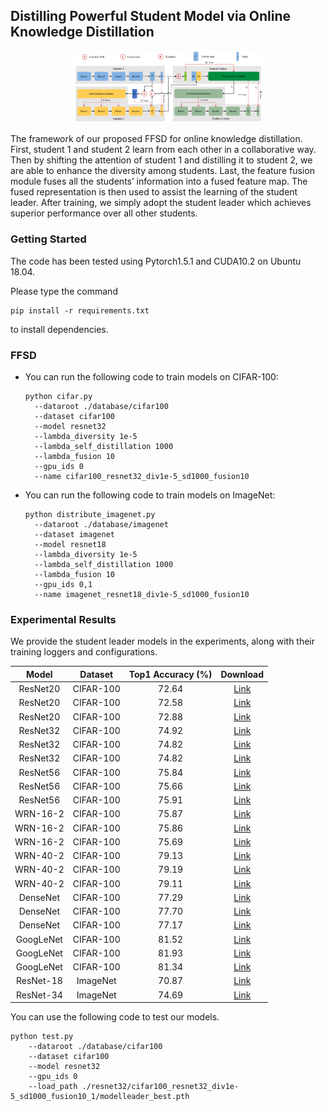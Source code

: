 ## Distilling Powerful Student Model via Online Knowledge Distillation  

<div align=center><img src="img/framework.png" height = "50%" width = "60%"/></div>

The framework of our proposed FFSD for online knowledge distillation. First, student 1 and student 2 learn from each other in a collaborative way. Then by shifting the attention of student 1 and distilling it to student 2, we are able to enhance the diversity among students. Last, the feature fusion module fuses all the students’ information into a fused feature map. The fused representation is then used to assist the learning of the student leader. After training, we simply adopt the student leader which achieves superior performance over all other students.

### Getting Started

The code has been tested using Pytorch1.5.1 and CUDA10.2 on Ubuntu 18.04.

Please type the command 

```shell
pip install -r requirements.txt
```

to install dependencies.

### FFSD

- You can run the following code to train models on CIFAR-100:

  ```shell
  python cifar.py
  	--dataroot ./database/cifar100
  	--dataset cifar100
  	--model resnet32
  	--lambda_diversity 1e-5
  	--lambda_self_distillation 1000
  	--lambda_fusion 10
  	--gpu_ids 0
  	--name cifar100_resnet32_div1e-5_sd1000_fusion10
  ```

- You can run the following code to train models on ImageNet:

  ```shell
  python distribute_imagenet.py
  	--dataroot ./database/imagenet
  	--dataset imagenet
  	--model resnet18
  	--lambda_diversity 1e-5
  	--lambda_self_distillation 1000
  	--lambda_fusion 10
  	--gpu_ids 0,1
  	--name imagenet_resnet18_div1e-5_sd1000_fusion10
  ```

  

### Experimental Results

We provide the student leader models in the experiments, along with their training loggers and configurations.

|   Model   |  Dataset  | Top1 Accuracy (%) |                           Download                           |
| :-------: | :-------: | :---------------: | :----------------------------------------------------------: |
| ResNet20  | CIFAR-100 |       72.64       | [Link](https://drive.google.com/drive/folders/1FdQK5LQ3e1S0qCJ-FMZkg6J1OfzNJLDm?usp=sharing) |
| ResNet20  | CIFAR-100 |       72.58       | [Link](https://drive.google.com/drive/folders/1N75ZLmAoEqu6zmdIJrQx1h5drvJ7NpnN?usp=sharing) |
| ResNet20  | CIFAR-100 |       72.88       | [Link](https://drive.google.com/drive/folders/1hLxVQcgAwMYDQxjTG7A1Z4n4sIJfscpd?usp=sharing) |
| ResNet32  | CIFAR-100 |       74.92       | [Link](https://drive.google.com/drive/folders/1ahxHYcJMwSWq1iu3fSCa0hmyjW2BYLW_?usp=sharing) |
| ResNet32  | CIFAR-100 |       74.82       | [Link](https://drive.google.com/drive/folders/1SV9572h1TnpiDP8T0wrv0OakltnOBsu8?usp=sharing) |
| ResNet32  | CIFAR-100 |       74.82       | [Link](https://drive.google.com/drive/folders/1T7TaV4lvdvjZS3k3n_2O0eXMJ1pDspIH?usp=sharing) |
| ResNet56  | CIFAR-100 |       75.84       | [Link](https://drive.google.com/drive/folders/1Xrwq1Vc-dmUw6MbOFZoAPgJ3RHOHJ5jg?usp=sharing) |
| ResNet56  | CIFAR-100 |       75.66       | [Link](https://drive.google.com/drive/folders/1wQ2c4rxc8FuspUwG-I0pwP5R40gyX8NV?usp=sharing) |
| ResNet56  | CIFAR-100 |       75.91       | [Link](https://drive.google.com/drive/folders/1gLU6uBQAl24R4lN248dKqZYa8g525Cbq?usp=sharing) |
| WRN-16-2  | CIFAR-100 |       75.87       | [Link](https://drive.google.com/drive/folders/1MF7VLcDjQWAXfe1I39irevrBN0ZgpgNR?usp=sharing) |
| WRN-16-2  | CIFAR-100 |       75.86       | [Link](https://drive.google.com/drive/folders/1FDOfUC1SV59D0vUAsgcBT0Dqctu3Z8Wv?usp=sharing) |
| WRN-16-2  | CIFAR-100 |       75.69       | [Link](https://drive.google.com/drive/folders/1rcxQ_pBF1M5VGuPU_Zla3hl8IVqfsPOv?usp=sharing) |
| WRN-40-2  | CIFAR-100 |       79.13       | [Link](https://drive.google.com/drive/folders/1ECtkuM5-5ZAP4q6Gaszky3SNLWsTMhv5?usp=sharing) |
| WRN-40-2  | CIFAR-100 |       79.19       | [Link](https://drive.google.com/drive/folders/1TSn2oyQuRVteJIwt3nC9p5YUKGxKOJc_?usp=sharing) |
| WRN-40-2  | CIFAR-100 |       79.11       | [Link](https://drive.google.com/drive/folders/1Y92sxigZ4mVMyXoRMjCUvhbo6T2EvMnN?usp=sharing) |
| DenseNet  | CIFAR-100 |       77.29       | [Link](https://drive.google.com/drive/folders/1r4zCULZVXDSz1wZTn9yDa_Vz9ILpivoR?usp=sharing) |
| DenseNet  | CIFAR-100 |       77.70       | [Link](https://drive.google.com/drive/folders/1GWVBY3FtbK_EPULmO_A-8dNIc0DXniUv?usp=sharing) |
| DenseNet  | CIFAR-100 |       77.17       | [Link](https://drive.google.com/drive/folders/19GfMvI78UHuXGYjEZ6P1jWs3aGvxk46k?usp=sharing) |
| GoogLeNet | CIFAR-100 |       81.52       | [Link](https://drive.google.com/drive/folders/1GHKJCrZTqzxZAMSy-s3uGjDY_ee-eRoK?usp=sharing) |
| GoogLeNet | CIFAR-100 |       81.93       | [Link](https://drive.google.com/drive/folders/1yGY8vdiLDsilAHwNF6guMd9Rx-veQTA3?usp=sharing) |
| GoogLeNet | CIFAR-100 |       81.34       | [Link](https://drive.google.com/drive/folders/1QExEqMfsIQaPX3egXp72Teq9DuT0yjnj?usp=sharing) |
| ResNet-18 | ImageNet  |       70.87       | [Link](https://drive.google.com/drive/folders/10METcMuXLC14L48R3NgJahssVgZsAiJT?usp=sharing) |
| ResNet-34 | ImageNet  |       74.69       | [Link](https://drive.google.com/drive/folders/1mFlbgc_EPruHRKgaIS8K3wKDytGS0Keq?usp=sharing) |

You can use the following code to test our models.

```shell
python test.py
	--dataroot ./database/cifar100
	--dataset cifar100
	--model resnet32
	--gpu_ids 0
	--load_path ./resnet32/cifar100_resnet32_div1e-5_sd1000_fusion10_1/modelleader_best.pth
```
